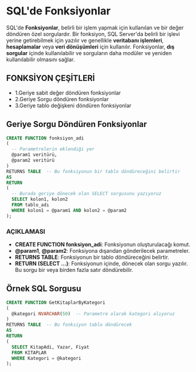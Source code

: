 # **SQL'de Fonksiyonlar**

SQL'de **Fonksiyonlar**, belirli bir işlem yapmak için kullanılan ve bir değer döndüren özel sorgulardır. Bir fonksiyon, SQL Server'da belirli bir işlevi yerine getirebilmek için yazılır ve genellikle **veritabanı işlemleri**, **hesaplamalar** veya **veri dönüşümleri** için kullanılır. Fonksiyonlar, **dış sorgular** içinde kullanılabilir ve sorguların daha modüler ve yeniden kullanılabilir olmasını sağlar.

## FONKSİYON ÇEŞİTLERİ

- 1.Geriye sabit değer döndüren fonksiyonlar
- 2.Geriye Sorgu döndüren fonksiyonlar
- 3.Geriye tablo değişkeni döndüren fonksiyonlar

## Geriye Sorgu Döndüren Fonksiyonlar

```sql
CREATE FUNCTION fonksiyon_adi
(
  -- Parametrelerin eklendiği yer
  @param1 veritürü,
  @param2 veritürü
)
RETURNS TABLE  -- Bu fonksiyonun bir tablo döndüreceğini belirtir
AS
RETURN
(
  -- Burada geriye dönecek olan SELECT sorgusunu yazıyoruz
  SELECT kolon1, kolon2
  FROM tablo_adı
  WHERE kolon1 = @param1 AND kolon2 = @param2
);

```

### **AÇIKLAMASI**

- **CREATE FUNCTION fonksiyon_adi**: Fonksiyonun oluşturulacağı komut.
- **@param1**, **@param2**: Fonksiyona dışarıdan gönderilecek parametreler.
- **RETURNS TABLE**: Fonksiyonun bir tablo döndüreceğini belirtir.
- **RETURN (SELECT ...)**: Fonksiyonun içinde, dönecek olan sorgu yazılır. Bu sorgu bir veya birden fazla satır döndürebilir.

## Örnek SQL Sorgusu

```sql
CREATE FUNCTION GetKitaplarByKategori
(
  @kategori NVARCHAR(50)  -- Parametre olarak kategori alıyoruz
)
RETURNS TABLE  -- Bu fonksiyon tablo döndürecek
AS
RETURN
(
  SELECT KitapAdi, Yazar, Fiyat
  FROM KITAPLAR
  WHERE Kategori = @kategori
);
```
